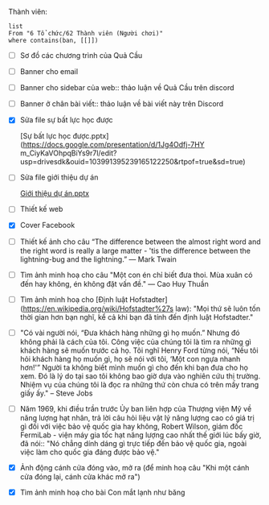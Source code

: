 Thành viên:
```dataview
list
From "6 Tổ chức/62 Thành viên (Người chơi)" 
where contains(ban, [[]])
```

- [ ]  Sơ đồ các chương trình của Quả Cầu
- [ ]  Banner cho email
- [ ]  Banner cho sidebar của web:: thảo luận về Quả Cầu trên discord
- [ ]  Banner ở chân bài viết:: thảo luận về bài viết này trên Discord
- [x]  Sửa file sự bất lực học được

    [Sự bất lực học được.pptx](https://docs.google.com/presentation/d/1Jg4Odfj-7HY m_CiyKaVOhpqBiYs9r7l/edit?usp=drivesdk&ouid=103991395239165122250&rtpof=true&sd=true)

- [ ]  Sửa file giới thiệu dự án

    [Giới thiệu dự án.pptx](https://docs.google.com/presentation/d/1sV7eftGZnLubskV29kcZepBFwJOcdtfv/edit?usp=drivesdk&ouid=103991395239165122250&rtpof=true&sd=true)

- [ ]  Thiết kế web
- [x]  Cover Facebook

- [ ]  Thiết kế ảnh cho câu “The difference between the almost right word and the right word is really a large matter - 'tis the difference between the lightning-bug and the lightning.” — Mark Twain
- [ ]  Tìm ảnh minh hoạ cho câu "Một con én chỉ biết đưa thoi. Mùa xuân có đến hay không, én không đặt vấn đề." — Cao Huy Thuần
- [ ]  Tìm ảnh minh hoạ cho [Định luật Hofstadter](https://en.wikipedia.org/wiki/Hofstadter%27s law): "Mọi thứ sẽ luôn tốn thời gian hơn bạn nghĩ, kể cả khi bạn đã tính đến định luật Hofstadter."
- [ ]  "Có vài người nói, “Đưa khách hàng những gì họ muốn.” Nhưng đó không phải là cách của tôi. Công việc của chúng tôi là tìm ra những gì khách hàng sẽ muốn trước cả họ. Tôi nghĩ Henry Ford từng nói, “Nếu tôi hỏi khách hàng họ muốn gì, họ sẽ nói với tôi, ‘Một con ngựa nhanh hơn!'” Người ta không biết mình muốn gì cho đến khi bạn đưa cho họ xem. Đó là lý do tại sao tôi không bao giờ dựa vào nghiên cứu thị trường. Nhiệm vụ của chúng tôi là đọc ra những thứ còn chưa có trên mấy trang giấy ấy." – Steve Jobs
- [ ]  Năm 1969, khi điều trần trước Ủy ban liên hợp của Thượng viện Mỹ về năng lượng hạt nhân, trả lời câu hỏi liệu vật lý năng lượng cao có giá trị gì đối với việc bảo vệ quốc gia hay không, Robert Wilson, giám đốc FermiLab - viện máy gia tốc hạt năng lượng cao nhất thế giới lúc bấy giờ, đã nói:: "Nó chẳng dính dáng gì trực tiếp đến bảo vệ quốc gia, ngoài việc làm cho quốc gia đáng được bảo vệ."
- [x]  Ảnh động cánh cửa đóng vào, mở ra (để minh hoạ câu "Khi một cánh cửa đóng lại, cánh cửa khác mở ra")
- [x]  Tìm ảnh minh hoạ cho bài Con mắt lạnh như băng
